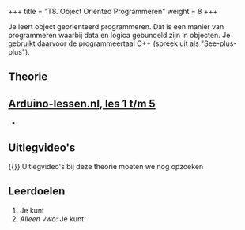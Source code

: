 +++
title = "T8. Object Oriented Programmeren"
weight = 8
+++

Je leert object georienteerd programmeren. Dat is een manier van programmeren waarbij data en logica gebundeld zijn in objecten. Je gebruikt daarvoor de programmeertaal C++ (spreek uit als "See-plus-plus").
<!--more-->

## Theorie
[Arduino-lessen.nl, les 1 t/m 5](https://arduino-lessen.nl)
- 
-

## Uitlegvideo's
{{<youtube id="">}}
Uitlegvideo's bij deze theorie moeten we nog opzoeken

## Leerdoelen
1.	Je kunt 
16.	<em>Alleen vwo:</em> Je kunt 

